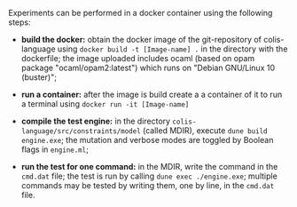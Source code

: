 Experiments can be performed in a docker container using the following steps:
<br />
- **build the docker:** obtain the docker image of the git-repository of colis-language using ``docker build -t [Image-name] .`` in the directory with the dockerfile;
 the image uploaded includes ocaml (based on opam package "ocaml/opam2:latest") which runs on "Debian GNU/Linux 10 (buster)";

- **run a container:** after the image is build create a a container of it to run a terminal using ``docker run -it [Image-name]``

- **compile the test engine:** in the directory 
    ``colis-language/src/constraints/model`` (called MDIR), 
    execute ``dune build engine.exe``;
    the mutation and verbose modes are toggled by
    Boolean flags in ``engine.ml``;
    
- **run the test for one command:** in the MDIR,
    write the command in the ``cmd.dat`` file;
    the test is run by calling ``dune exec ./engine.exe``;
    multiple commands may be tested by writing them, one by line,
    in the ``cmd.dat`` file.
